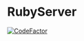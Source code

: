# RubyServer

[![CodeFactor](https://www.codefactor.io/repository/github/thalysmarciobn/rubyserver/badge)](https://www.codefactor.io/repository/github/thalysmarciobn/rubyserver)
